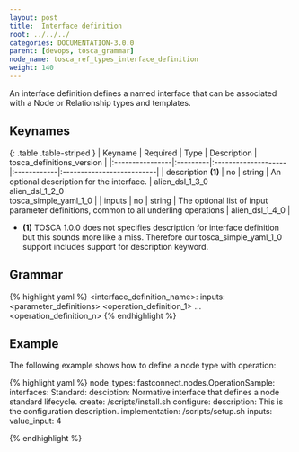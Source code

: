 ```yaml
---
layout: post
title:  Interface definition
root: ../../../
categories: DOCUMENTATION-3.0.0
parent: [devops, tosca_grammar]
node_name: tosca_ref_types_interface_definition
weight: 140
---
```


An interface definition defines a named interface that can be associated with a Node or Relationship types and templates.

## Keynames

{: .table .table-striped }
| Keyname         | Required | Type                | Description | tosca_definitions_version |
|:----------------|:---------|:--------------------|:------------|:--------------------------|
| description __(1)__ | no | string | An optional description for the interface. | alien_dsl_1_3_0<br> alien_dsl_1_2_0<br> tosca_simple_yaml_1_0 |
| inputs  | no | string | The optional list of input parameter definitions, common to all underling operations | alien_dsl_1_4_0 |

* __(1)__ TOSCA 1.0.0 does not specifies description for interface definition but this sounds more like a miss. Therefore our tosca_simple_yaml_1_0 support includes support for description keyword.

## Grammar

{% highlight yaml %}
<interface_definition_name>:
  inputs:
    <parameter_definitions>
  <operation_definition_1>
  ...
  <operation_definition_n>
{% endhighlight %}

## Example

The following example shows how to define a node type with operation:

{% highlight yaml %}
node_types:
  fastconnect.nodes.OperationSample:
    interfaces:
      Standard:
        desciption: Normative interface that defines a node standard lifecycle.
        create: /scripts/install.sh
        configure:
          description: This is the configuration description.
          implementation: /scripts/setup.sh
          inputs:
            value_input: 4

{% endhighlight %}
